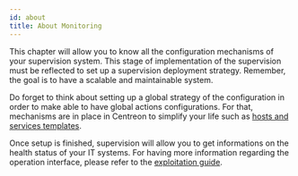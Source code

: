 ```yaml
---
id: about
title: About Monitoring
---
```


This chapter will allow you to know all the configuration mechanisms of your
supervision system. This stage of implementation of the supervision must be
reflected to set up a supervision deployment strategy. Remember, the goal is to
have a scalable and maintainable system.

Do forget to think about setting up a global strategy of the configuration in
order to make able to have global actions configurations. For that, mechanisms
are in place in Centreon to simplify your life such as [hosts and services
templates](templates.md).

Once setup is finished, supervision will allow you to get informations on the
health status of your IT systems. For having more information regarding the
operation interface, please refer to the [exploitation
guide](../alerts-notifications/concepts.md).
